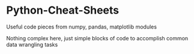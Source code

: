 # Python-Cheat-Sheets
Useful code pieces from numpy, pandas, matplotlib modules

Nothing complex here, just simple blocks of code to accomplish common data wrangling tasks
